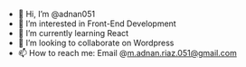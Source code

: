 - 👋 Hi, I’m @adnan051
- 👀 I’m interested in Front-End Development
- 🌱 I’m currently learning React
- 💞️ I’m looking to collaborate on Wordpress
- 📫 How to reach me: Email @m.adnan.riaz.051@gmail.com

<!---
adnan051/adnan051 is a ✨ special ✨ repository because its `README.md` (this file) appears on your GitHub profile.
You can click the Preview link to take a look at your changes.
--->
